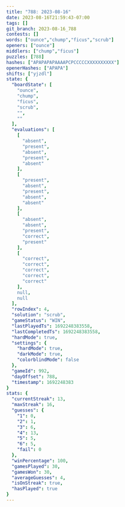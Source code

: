 ```yaml
---
title: "788: 2023-08-16"
date: 2023-08-16T21:59:43-07:00
tags: []
git_branch: 2023-08-16_788
contests: []
words: ["ounce","chump","ficus","scrub"]
openers: ["ounce"]
middlers: ["chump","ficus"]
puzzles: [788]
hashes: ["APAPAPAPAAAAPCPCCCCCXXXXXXXXXX"]
openerHashes: ["APAPA"]
shifts: ["yjzdl"]
state: {
  "boardState": [
    "ounce",
    "chump",
    "ficus",
    "scrub",
    "",
    ""
  ],
  "evaluations": [
    [
      "absent",
      "present",
      "absent",
      "present",
      "absent"
    ],
    [
      "present",
      "absent",
      "present",
      "absent",
      "absent"
    ],
    [
      "absent",
      "absent",
      "present",
      "correct",
      "present"
    ],
    [
      "correct",
      "correct",
      "correct",
      "correct",
      "correct"
    ],
    null,
    null
  ],
  "rowIndex": 4,
  "solution": "scrub",
  "gameStatus": "WIN",
  "lastPlayedTs": 1692248383558,
  "lastCompletedTs": 1692248383558,
  "hardMode": true,
  "settings": {
    "hardMode": true,
    "darkMode": true,
    "colorblindMode": false
  },
  "gameId": 992,
  "dayOffset": 788,
  "timestamp": 1692248383
}
stats: {
  "currentStreak": 13,
  "maxStreak": 16,
  "guesses": {
    "1": 0,
    "2": 1,
    "3": 6,
    "4": 13,
    "5": 5,
    "6": 5,
    "fail": 0
  },
  "winPercentage": 100,
  "gamesPlayed": 30,
  "gamesWon": 30,
  "averageGuesses": 4,
  "isOnStreak": true,
  "hasPlayed": true
}
---
```

<!-- more -->
